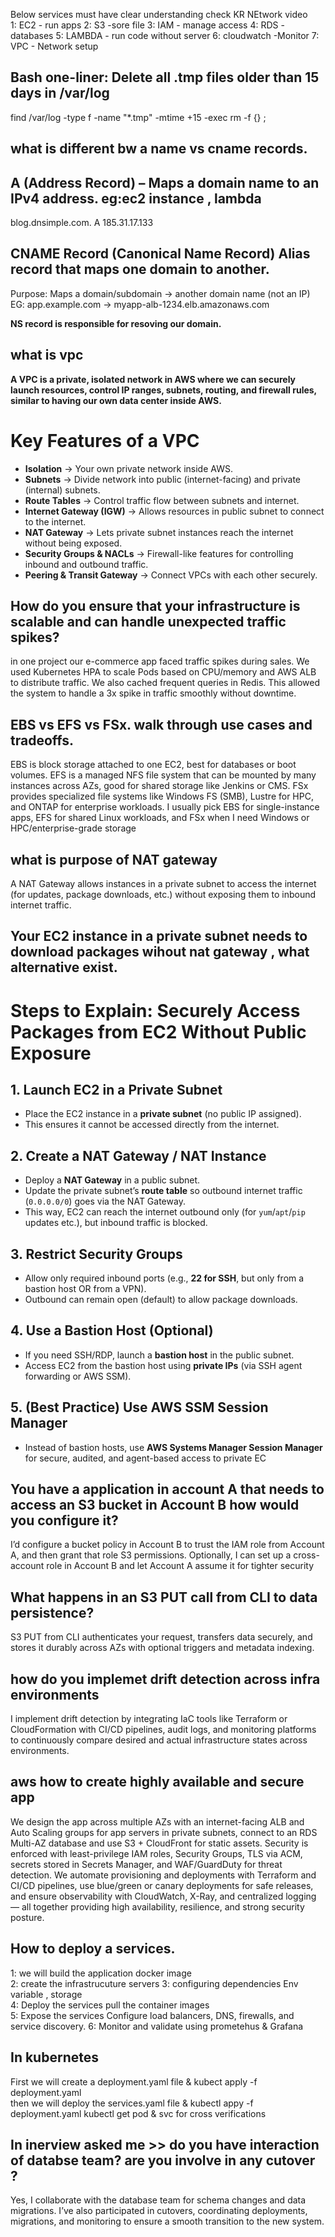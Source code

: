 Below services must have clear understanding check KR NEtwork video   
1: EC2  - run apps   2: S3 -sore file    3: IAM - manage access   4: RDS  - databases    5: LAMBDA - run code without server   6: cloudwatch  -Monitor     7: VPC - Network setup  

## Bash one-liner: Delete all .tmp files older than 15 days in /var/log

find /var/log -type f -name "*.tmp" -mtime +15 -exec rm -f {} \;

## what is different bw a name vs cname records.

## A (Address Record) – Maps a domain name to an IPv4 address. eg:ec2 instance , lambda

blog.dnsimple.com.     A        185.31.17.133

## CNAME Record (Canonical Name Record) Alias record that maps one domain to another.

Purpose: Maps a domain/subdomain → another domain name (not an IP)   EG:  app.example.com → myapp-alb-1234.elb.amazonaws.com

**NS record is responsible for resoving our domain.**  

## what is vpc

**A VPC is a private, isolated network in AWS where we can securely launch resources, control IP ranges, subnets, routing, and firewall rules, similar to having our own data center inside AWS.**

# Key Features of a VPC

- **Isolation** → Your own private network inside AWS.  
- **Subnets** → Divide network into public (internet-facing) and private (internal) subnets.  
- **Route Tables** → Control traffic flow between subnets and internet.  
- **Internet Gateway (IGW)** → Allows resources in public subnet to connect to the internet.  
- **NAT Gateway** → Lets private subnet instances reach the internet without being exposed.  
- **Security Groups & NACLs** → Firewall-like features for controlling inbound and outbound traffic.  
- **Peering & Transit Gateway** → Connect VPCs with each other securely.  


## How do you ensure that your infrastructure is scalable and can handle unexpected traffic spikes?

in one project our e-commerce app faced traffic spikes during sales. We used Kubernetes HPA to scale Pods based on CPU/memory and AWS ALB to distribute traffic. We also cached frequent queries in Redis. This allowed the system to handle a 3x spike in traffic smoothly without downtime.

## EBS vs EFS vs FSx. walk through use cases and tradeoffs.

EBS is block storage attached to one EC2, best for databases or boot volumes. EFS is a managed NFS file system that can be mounted by many instances across AZs, good for shared storage like Jenkins or CMS. FSx provides specialized file systems like Windows FS (SMB), Lustre for HPC, and ONTAP for enterprise workloads. I usually pick EBS for single-instance apps, EFS for shared Linux workloads, and FSx when I need Windows or HPC/enterprise-grade storage

## what is purpose of NAT gateway
A NAT Gateway allows instances in a private subnet to access the internet (for updates, package downloads, etc.) without exposing them to inbound internet traffic.  

## Your EC2 instance in a private subnet needs to download packages wihout nat gateway , what alternative exist.

# Steps to Explain: Securely Access Packages from EC2 Without Public Exposure

## 1. Launch EC2 in a Private Subnet
- Place the EC2 instance in a **private subnet** (no public IP assigned).  
- This ensures it cannot be accessed directly from the internet.  

## 2. Create a NAT Gateway / NAT Instance
- Deploy a **NAT Gateway** in a public subnet.  
- Update the private subnet’s **route table** so outbound internet traffic (`0.0.0.0/0`) goes via the NAT Gateway.  
- This way, EC2 can reach the internet outbound only (for `yum`/`apt`/`pip` updates etc.), but inbound traffic is blocked.  

## 3. Restrict Security Groups
- Allow only required inbound ports (e.g., **22 for SSH**, but only from a bastion host OR from a VPN).  
- Outbound can remain open (default) to allow package downloads.  

## 4. Use a Bastion Host (Optional)
- If you need SSH/RDP, launch a **bastion host** in the public subnet.  
- Access EC2 from the bastion host using **private IPs** (via SSH agent forwarding or AWS SSM).  

## 5. (Best Practice) Use AWS SSM Session Manager
- Instead of bastion hosts, use **AWS Systems Manager Session Manager** for secure, audited, and agent-based access to private EC


## You have a application in account A that needs to access an S3 bucket in Account B how would you configure it?

I’d configure a bucket policy in Account B to trust the IAM role from Account A, and then grant that role S3 permissions. Optionally,
I can set up a cross-account role in Account B and let Account A assume it for tighter security

## What happens in an S3 PUT call from CLI to data persistence?

S3 PUT from CLI authenticates your request, transfers data securely, and stores it durably across AZs with optional triggers and metadata indexing.

## how do you implemet drift detection across infra environments  

I implement drift detection by integrating IaC tools like Terraform or CloudFormation with CI/CD pipelines, audit logs, and monitoring platforms to continuously compare desired and actual infrastructure states across environments.

## aws how to create highly available and secure app

We design the app across multiple AZs with an internet-facing ALB and Auto Scaling groups for app servers in private subnets, connect to an RDS Multi-AZ database and use S3 + CloudFront for static assets. Security is enforced with least-privilege IAM roles, Security Groups, TLS via ACM, secrets stored in Secrets Manager, and WAF/GuardDuty for threat detection. We automate provisioning and deployments with Terraform and CI/CD pipelines, use blue/green or canary deployments for safe releases, and ensure observability with CloudWatch, X-Ray, and centralized logging — all together providing high availability, resilience, and strong security posture.

## How to deploy a services.

1: we will build the application docker image  
2: create the infrastrucuture servers 
3: configuring dependencies  Env variable , storage  
4: Deploy the services pull the container images  
5: Expose the services Configure load balancers, DNS, firewalls, and service discovery. 
6: Monitor and validate using prometehus & Grafana  
## In kubernetes 
First we will create a deployment.yaml file & kubect apply -f deployment.yaml  
then we will deploy the services.yaml file & kubectl appy -f deployment.yaml 
kubectl get pod & svc for cross verifications  

## In inerview asked me >> do you have interaction of databse team? are you involve in any cutover ?

Yes, I collaborate with the database team for schema changes and data migrations. I’ve also participated in cutovers, coordinating deployments, migrations, 
and monitoring to ensure a smooth transition to the new system.

